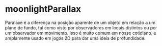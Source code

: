 # moonlightParallax
Paralaxe é a diferença na posição aparente de um objeto em relação a um plano de fundo, tal como visto por observadores em locais distintos ou por um observador em movimento. Isso é muito comum em nosso cotidiano, e amplamente usado em jogos 2D para dar uma ideia de profundidade.

<div> 

  <a href="moonlight.gif" width="300" height="137" border="0" alt="https://picasion.com/" /></a><br />
  <a href="images/moonlight.gif"></a>
 
</div>
